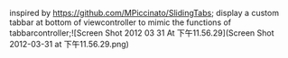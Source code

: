 inspired by https://github.com/MPiccinato/SlidingTabs;
display a custom tabbar at bottom of viewcontroller to mimic the functions of tabbarcontroller;![Screen Shot 2012 03 31 At 下午11.56.29](Screen Shot 2012-03-31 at 下午11.56.29.png)